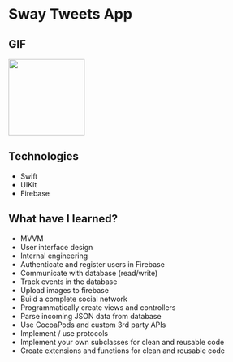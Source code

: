 # Sway Tweets App

## GIF

<img src="https://github.com/mukkatay/UIKit-Projects/assets/74911760/530b40e7-6b60-4fd3-bce6-3d7ed601abf0" width="150">

## Technologies
+ Swift
+ UIKit
+ Firebase 

## What have I learned?
+ MVVM
+ User interface design
+ Internal engineering
+ Authenticate and register users in Firebase
+ Communicate with database (read/write)
+ Track events in the database
+ Upload images to firebase
+ Build a complete social network
+ Programmatically create views and controllers
+ Parse incoming JSON data from database
+ Use CocoaPods and custom 3rd party APIs
+ Implement / use protocols
+ Implement your own subclasses for clean and reusable code
+ Create extensions and functions for clean and reusable code

